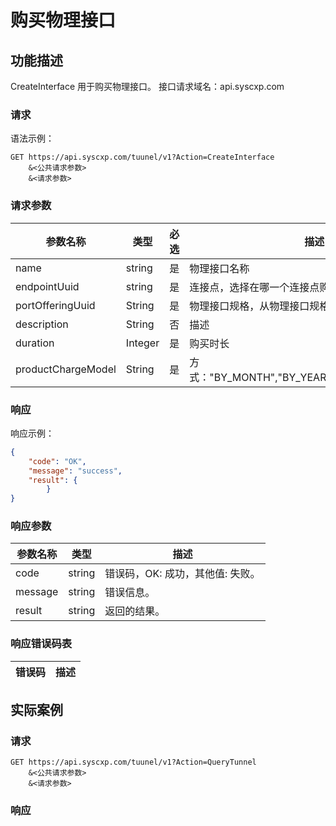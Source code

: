 # 购买物理接口

## 功能描述

CreateInterface 用于购买物理接口。
接口请求域名：api.syscxp.com

### 请求

语法示例：
```http request
GET https://api.syscxp.com/tuunel/v1?Action=CreateInterface
    &<公共请求参数>
    &<请求参数>
```
### 请求参数

|参数名称|类型|必选|描述|
|---|---|---|---|
|name|string|是|物理接口名称|
|endpointUuid|string|是|连接点，选择在哪一个连接点购买|
|portOfferingUuid|String|是|物理接口规格，从物理接口规格列表获取|
|description|String|否|描述|
|duration|Integer|是|购买时长|
|productChargeModel|String|是|方式："BY_MONTH","BY_YEAR","BY_WEEK","BY_DAY"|

### 响应

响应示例：
```json
{
    "code": "OK",
    "message": "success",
    "result": {
        }
}
```
### 响应参数

|参数名称|类型|描述|
|---|---|---|
|code|string|错误码，OK: 成功，其他值: 失败。|
|message|string|错误信息。|
|result|string|返回的结果。|


### 响应错误码表

|错误码|描述|
|---|---|

## 实际案例

### 请求
```http request
GET https://api.syscxp.com/tuunel/v1?Action=QueryTunnel
    &<公共请求参数>
    &<请求参数>
```

### 响应
```json

```

